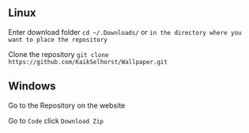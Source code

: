 


## Linux

Enter download folder
`cd ~/.Downloads/` or `in the directory where you want to place the repository`<br>

Clone the repository
`git clone https://github.com/KaikSelhorst/Wallpaper.git`<br>
## Windows 

Go to the Repository on the website

Go to `Code` click `Download Zip`
